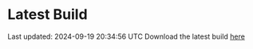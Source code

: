 # Latest Build
Last updated: 2024-09-19 20:34:56 UTC
Download the latest build [here](https://github.com/enigma/nos2x/actions/runs/10948502280)
